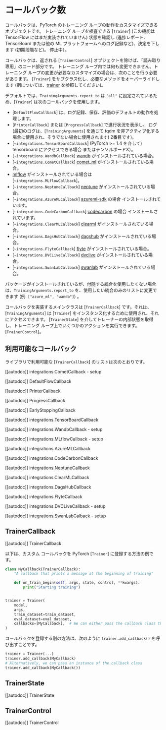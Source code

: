 <!--Copyright 2020 The HuggingFace Team. All rights reserved.

Licensed under the Apache License, Version 2.0 (the "License"); you may not use this file except in compliance with
the License. You may obtain a copy of the License at

http://www.apache.org/licenses/LICENSE-2.0

Unless required by applicable law or agreed to in writing, software distributed under the License is distributed on
an "AS IS" BASIS, WITHOUT WARRANTIES OR CONDITIONS OF ANY KIND, either express or implied. See the License for the
specific language governing permissions and limitations under the License.

⚠️ Note that this file is in Markdown but contain specific syntax for our doc-builder (similar to MDX) that may not be
rendered properly in your Markdown viewer.

-->


# コールバック数

コールバックは、PyTorch のトレーニング ループの動作をカスタマイズできるオブジェクトです。
トレーニング ループを検査できる [`Trainer`] (この機能は TensorFlow にはまだ実装されていません)
状態を確認し (進捗レポート、TensorBoard または他の ML プラットフォームへのログ記録など)、決定を下します (初期段階など)。
停止中）。

コールバックは、返される [`TrainerControl`] オブジェクトを除けば、「読み取り専用」のコード部分です。
トレーニング ループ内では何も変更できません。トレーニング ループの変更が必要なカスタマイズの場合は、次のことを行う必要があります。
[`Trainer`] をサブクラス化し、必要なメソッドをオーバーライドします (例については、[trainer](trainer) を参照してください)。

デフォルトでは、`TrainingArguments.report_to` は `"all"` に設定されているため、[`Trainer`] は次のコールバックを使用します。

- [`DefaultFlowCallback`] は、ログ記録、保存、評価のデフォルトの動作を処理します。
- [`PrinterCallback`] または [`ProgressCallback`] で進行状況を表示し、
  ログ (最初のログは、[`TrainingArguments`] を通じて tqdm を非アクティブ化する場合に使用され、そうでない場合に使用されます)
  2番目です)。
- [`~integrations.TensorBoardCallback`] (PyTorch >= 1.4 を介して) tensorboard にアクセスできる場合
  またはテンソルボードX）。
- [`~integrations.WandbCallback`] [wandb](https://www.wandb.com/) がインストールされている場合。
- [`~integrations.CometCallback`] [comet_ml](https://www.comet.com/site/) がインストールされている場合。
- [mlflow](https://www.mlflow.org/) がインストールされている場合は [`~integrations.MLflowCallback`]。
- [`~integrations.NeptuneCallback`] [neptune](https://neptune.ai/) がインストールされている場合。
- [`~integrations.AzureMLCallback`] [azureml-sdk](https://pypi.org/project/azureml-sdk/) の場合
  インストールされています。
- [`~integrations.CodeCarbonCallback`] [codecarbon](https://pypi.org/project/codecarbon/) の場合
  インストールされています。
- [`~integrations.ClearMLCallback`] [clearml](https://github.com/allegroai/clearml) がインストールされている場合。
- [`~integrations.DagsHubCallback`] [dagshub](https://dagshub.com/) がインストールされている場合。
- [`~integrations.FlyteCallback`] [flyte](https://flyte.org/) がインストールされている場合。
- [`~integrations.DVCLiveCallback`] [dvclive](https://www.dvc.org/doc/dvclive) がインストールされている場合。
- [`~integrations.SwanLabCallback`] [swanlab](http://swanlab.cn/) がインストールされている場合。

パッケージがインストールされているが、付随する統合を使用したくない場合は、`TrainingArguments.report_to` を、使用したい統合のみのリストに変更できます (例: `["azure_ml", "wandb"]`) 。

コールバックを実装するメインクラスは [`TrainerCallback`] です。それは、
[`TrainingArguments`] は [`Trainer`] をインスタンス化するために使用され、それにアクセスできます。
[`TrainerState`] を介してトレーナーの内部状態を取得し、トレーニング ループ上でいくつかのアクションを実行できます。
[`TrainerControl`]。

## 利用可能なコールバック

ライブラリで利用可能な [`TrainerCallback`] のリストは次のとおりです。

[[autodoc]] integrations.CometCallback
    - setup

[[autodoc]] DefaultFlowCallback

[[autodoc]] PrinterCallback

[[autodoc]] ProgressCallback

[[autodoc]] EarlyStoppingCallback

[[autodoc]] integrations.TensorBoardCallback

[[autodoc]] integrations.WandbCallback
    - setup

[[autodoc]] integrations.MLflowCallback
    - setup

[[autodoc]] integrations.AzureMLCallback

[[autodoc]] integrations.CodeCarbonCallback

[[autodoc]] integrations.NeptuneCallback

[[autodoc]] integrations.ClearMLCallback

[[autodoc]] integrations.DagsHubCallback

[[autodoc]] integrations.FlyteCallback

[[autodoc]] integrations.DVCLiveCallback
    - setup

[[autodoc]] integrations.SwanLabCalback
    - setup

## TrainerCallback

[[autodoc]] TrainerCallback

以下は、カスタム コールバックを PyTorch [`Trainer`] に登録する方法の例です。

```python
class MyCallback(TrainerCallback):
    "A callback that prints a message at the beginning of training"

    def on_train_begin(self, args, state, control, **kwargs):
        print("Starting training")


trainer = Trainer(
    model,
    args,
    train_dataset=train_dataset,
    eval_dataset=eval_dataset,
    callbacks=[MyCallback],  # We can either pass the callback class this way or an instance of it (MyCallback())
)
```

コールバックを登録する別の方法は、次のように `trainer.add_callback()` を呼び出すことです。

```python
trainer = Trainer(...)
trainer.add_callback(MyCallback)
# Alternatively, we can pass an instance of the callback class
trainer.add_callback(MyCallback())
```

## TrainerState

[[autodoc]] TrainerState

## TrainerControl

[[autodoc]] TrainerControl


